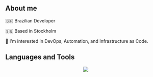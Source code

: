 ## About me

🇧🇷 Brazilian Developer

🇸🇪 Based in Stockholm 

👀 I'm interested in DevOps, Automation, and Infrastructure as Code.


## Languages and Tools

<p align="center">
  <a href="https://skillicons.dev">
    <img src="https://skillicons.dev/icons?i=githubactions,jenkins,java,linux,redhat,maven,azure,gcp,terraform,kubernetes,docker,go,github,gitlab,bitbucket,git,python,vscode,bash,vim,idea,pycharm,obsidian,elasticsearch,grafana,prometheus,matlab,arduino,postman,debian,&perline=6&theme=light" />
  </a>
</p>
